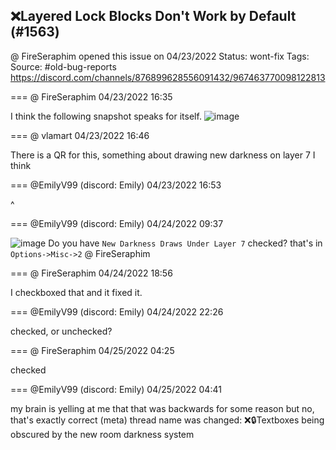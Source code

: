 ## ❌Layered Lock Blocks Don't Work by Default (#1563)
@ FireSeraphim opened this issue on 04/23/2022
Status: wont-fix
Tags: 
Source: #old-bug-reports https://discord.com/channels/876899628556091432/967463770098122813


=== @ FireSeraphim 04/23/2022 16:35

I think the following snapshot speaks for itself.
![image](https://cdn.discordapp.com/attachments/967463770098122813/967463774695092235/zc_screen00002.png?ex=65ec8fda&is=65da1ada&hm=7c73b5e9f94781024612acb81fd2b6410af9f349b064e64bcbb1c02ea0f7b29e&)

=== @ vlamart 04/23/2022 16:46

There is a QR for this, something about drawing new darkness on layer 7 I think

=== @EmilyV99 (discord: Emily) 04/23/2022 16:53

^

=== @EmilyV99 (discord: Emily) 04/24/2022 09:37


![image](https://cdn.discordapp.com/attachments/967463770098122813/967720853926182912/unknown.png?ex=65e444c6&is=65d1cfc6&hm=f00b3b8389d68e3dfa7948c35239e08ee2ba5f95332166dfeb55333396ba380c&)
Do you have `New Darkness Draws Under Layer 7` checked?
that's in `Options->Misc->2`
@ FireSeraphim

=== @ FireSeraphim 04/24/2022 18:56

I checkboxed that and it fixed it.

=== @EmilyV99 (discord: Emily) 04/24/2022 22:26

checked, or unchecked?

=== @ FireSeraphim 04/25/2022 04:25

checked

=== @EmilyV99 (discord: Emily) 04/25/2022 04:41

my brain is yelling at me that that was backwards for some reason
but no, that's exactly correct
(meta) thread name was changed: ❌🔒Textboxes being obscured by the new room darkness system
